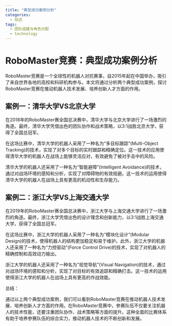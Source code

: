```yaml
---  
title: "典型成功案例分析"  
categories:  
  - 综述  
tags: 
  - 团队组建与角色分配 
  - technology  
---  
```


# RoboMaster竞赛：典型成功案例分析

RoboMaster竞赛是一个全球性的机器人对抗赛事，自2015年起在中国举办，吸引了来自世界各地的高校和科研机构参与。本文将通过分析两个典型成功案例，探讨RoboMaster竞赛在推动机器人技术发展、培养创新人才方面的作用。

## 案例一：清华大学VS北京大学

在2018年的RoboMaster赛全国总决赛中，清华大学与北京大学进行了一场激烈的角逐。最终，清华大学凭借出色的团队协作和战术策略，以3:1战胜北京大学，获得了全国总冠军。

在这场比赛中，清华大学的机器人采用了一种名为“多目标跟踪”(Multi-Object Tracking)的技术，实现了对多个目标的实时跟踪和精确定位。这一技术的应用使得清华大学的机器人在战场上能够灵活应对，有效避免了被对手击中的风险。

清华大学的机器人还采用了一种名为“智能避障”(Intelligent Avoidance)的技术，通过对战场环境的感知和分析，实现了对障碍物的有效规避。这一技术的运用使得清华大学的机器人在战场上具有更高的机动性和生存能力。

## 案例二：浙江大学VS上海交通大学

在2019年的RoboMaster赛全国总决赛中，浙江大学与上海交通大学进行了一场激烈的角逐。最终，浙江大学凭借出色的设计理念和创新能力，以3:1战胜上海交通大学，获得了全国总冠军。

在这场比赛中，浙江大学的机器人采用了一种名为“模块化设计”(Modular Design)的技术，使得机器人的结构更加稳定和易于维护。此外，浙江大学的机器人还采用了一种名为“力控驱动”(Force Control Drive)的技术，实现了对机器人的精确控制和高效动力输出。

浙江大学的机器人还采用了一种名为“视觉导航”(Visual Navigation)的技术，通过对战场环境的感知和分析，实现了对目标的有效追踪和精确打击。这一技术的运用使得浙江大学的机器人在战场上具有更高的作战效能。

总结：

通过以上两个典型成功案例，我们可以看到RoboMaster竞赛在推动机器人技术发展、培养创新人才方面的作用。在RoboMaster竞赛中，参赛队伍不仅要关注机器人的技术性能，还要注重团队协作、战术策略等方面的提升。这种全面的比赛体系有助于培养参赛队伍的综合实力，推动机器人技术的不断创新和发展。 
